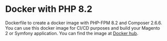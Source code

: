 # Docker with PHP 8.2

Dockerfile to create a docker image with PHP-FPM 8.2 and Composer 2.6.6. You can use this docker image for CI/CD purposes and build your Magento 2 or Symfony application. You can find the image at [Docker hub](https://hub.docker.com/r/mischabraam/php82).

